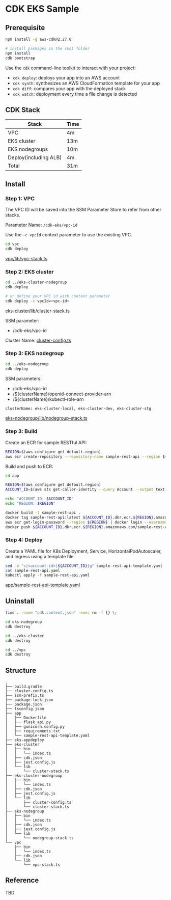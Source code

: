 # CDK EKS Sample

## Prerequisite

```bash
npm install -g aws-cdk@2.27.0

# install packages in the root folder
npm install
cdk bootstrap
```

Use the `cdk` command-line toolkit to interact with your project:

* `cdk deploy`: deploys your app into an AWS account
* `cdk synth`: synthesizes an AWS CloudFormation template for your app
* `cdk diff`: compares your app with the deployed stack
* `cdk watch`: deployment every time a file change is detected

## CDK Stack

| Stack                         | Time    |
|-------------------------------|---------|
| VPC                           | 4m      |
| EKS cluster                   | 13m     |
| EKS nodegroups                | 10m     |
| Deploy(including ALB)         | 4m      |
| Total                         | 31m     |

## Install

### Step 1: VPC

The VPC ID will be saved into the SSM Parameter Store to refer from other stacks.

Parameter Name: `/cdk-eks/vpc-id`

Use the `-c vpcId` context parameter to use the existing VPC.

```bash
cd vpc
cdk deploy
```

[vpc/lib/vpc-stack.ts](./vpc/lib/vpc-stack.ts)

### Step 2: EKS cluster

```bash
cd ../eks-cluster-nodegroup
cdk deploy 

# or define your VPC id with context parameter
cdk deploy -c vpcId=<vpc-id>
```

[eks-cluster/lib/cluster-stack.ts](./eks-cluster/lib/cluster-stack.ts)

SSM parameter:

* /cdk-eks/vpc-id

Cluster Name: [cluster-config.ts](./cluster-config.ts)

### Step 3: EKS nodegroup

```bash
cd ../eks-nodegroup
cdk deploy 
```

SSM parameters:

* /cdk-eks/vpc-id
* /${clusterName}/openid-connect-provider-arn
* /${clusterName}/kubectl-role-arn

```bash
clusterName: eks-cluster-local, eks-cluster-dev, eks-cluster-stg
```

[eks-nodegroup/lib/nodegroup-stack.ts](./eks-nodegroup/lib/nodegroup-stack.ts)

### Step 3: Build

Create an ECR for sample RESTful API:

```bash
REGION=$(aws configure get default.region)
aws ecr create-repository --repository-name sample-rest-api --region ${REGION}
```

Build and push to ECR:

```bash
cd app

REGION=$(aws configure get default.region)
ACCOUNT_ID=$(aws sts get-caller-identity --query Account --output text)

echo "ACCOUNT_ID: $ACCOUNT_ID"
echo "REGION: $REGION"

docker build -t sample-rest-api .
docker tag sample-rest-api:latest ${ACCOUNT_ID}.dkr.ecr.${REGION}.amazonaws.com/sample-rest-api:latest
aws ecr get-login-password --region ${REGION} | docker login --username AWS --password-stdin ${ACCOUNT_ID}.dkr.ecr.${REGION}.amazonaws.com
docker push ${ACCOUNT_ID}.dkr.ecr.${REGION}.amazonaws.com/sample-rest-api:latest
```

### Step 4: Deploy

Create a YAML file for K8s Deployment, Service, HorizontalPodAutoscaler, and Ingress using a template file.

```bash
sed -e "s|<account-id>|${ACCOUNT_ID}|g" sample-rest-api-template.yaml | sed -e "s|<region>|${REGION}|g" > sample-rest-api.yaml
cat sample-rest-api.yaml
kubectl apply -f sample-rest-api.yaml
```

[app/sample-rest-api-template.yaml](./app/sample-rest-api-template.yaml)

## Uninstall

```bash
find . -name "cdk.context.json" -exec rm -f {} \;

cd eks-nodegroup
cdk destroy

cd ../eks-cluster
cdk destroy

cd ../vpc
cdk destroy
```

## Structure

```text
.
├── build.gradle
├── cluster-config.ts
├── ssm-prefix.ts
├── package-lock.json
├── package.json
├── tsconfig.json
├── app
│   ├── Dockerfile
│   ├── flask_api.py
│   ├── gunicorn.config.py
│   ├── requirements.txt
│   └── sample-rest-api-template.yaml
├── eks-appdeploy
├── eks-cluster
│   ├── bin
│   │   └── index.ts
│   ├── cdk.json
│   ├── jest.config.js
│   └── lib
│       └── cluster-stack.ts
├── eks-cluster-nodegroup
│   ├── bin
│   │   └── index.ts
│   ├── cdk.json
│   ├── jest.config.js
│   └── lib
│       ├── cluster-config.ts
│       └── cluster-stack.ts
├── eks-nodegroup
│   ├── bin
│   │   └── index.ts
│   ├── cdk.json
│   ├── jest.config.js
│   └── lib
│       └── nodegroup-stack.ts
└── vpc
    ├── bin
    │   └── index.ts
    ├── cdk.json
    └── lib
        └── vpc-stack.ts
```

## Reference

TBD
